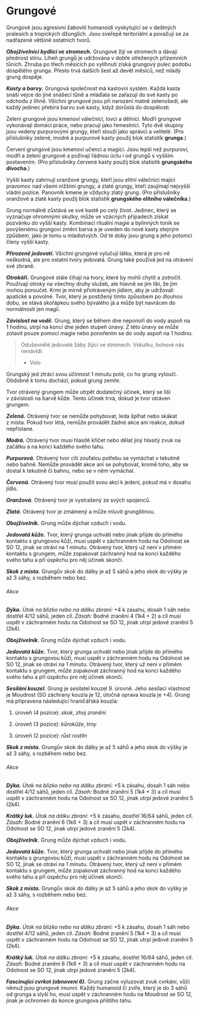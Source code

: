 # Grungové

Grungové jsou agresivní žabovití humanoidi vyskytující se v deštných pralesích a tropických džunglích. Jsou sveřepě teritoriální a považují se za nadřazené většině ostatních tvorů.

***Obojživelníci bydlící ve stromech.*** Grungové žijí ve stromech a dávají přednost stínu. Líheň grungů je udržována v dobře střežených přízemních tůních. Zhruba po třech měsících po vylíhnutí získá grungový pulec podobu dospělého grunga. Přesto trvá dalších šest až devět měsíců, než mladý grung dospěje.

***Kasty a barvy.*** Grungová společnost má kastovní systém. Každá kasta snáší vejce do jiné snášecí tůně a mláďata se zařazují do své kasty po odchodu z líhně. Všichni grungové jsou při narození matně zelenošedí, ale každý jedinec přebírá barvu své kasty, když dorůstá do dospělosti.

Zelení grungové jsou kmenoví válečníci, lovci a dělníci. Modří grungové vykonávají domácí práce, nebo pracují jako řemeslníci. Tyto dvě skupiny jsou vedeny purpurovými grungy, kteří slouží jako správci a velitelé. (Pro příslušníky zelené, modré a purpurové kasty použij blok statistik **grunga**.)

Červení grungové jsou kmenoví učenci a magici. Jsou lepší než purpuroví, modří a zelení grungové a požívají řádnou úctu i od grungů s vyšším postavením. (Pro příslušníky červené kasty použij blok statistik **grungského divocha**.)

Vyšší kasty zahrnují oranžové grungy, kteří jsou elitní válečníci mající pravomoc nad všemi nižšími grungy, a zlaté grungy, kteří zaujímají nejvyšší vládní pozice. Panovník kmene je vždycky zlatý grung. (Pro příslušníky oranžové a zlaté kasty použij blok statistik **grungského elitního válečníka**.)

Grung normálně zůstává ve své kastě po celý život. Jedinec, který se vyznačuje ohromnými skutky, může ve vzácných případech získat pozvánku do vyšší kasty. Kombinací rituální magie a bylinných tonik se povýšenému grungovi změní barva a je uveden do nové kasty stejným způsbem, jako je tomu u mladistvých. Od té doby jsou grung a jeho potomci členy vyšší kasty.

***Přirozeně jedovatí.*** Všichni grungové vylučují látku, která je pro ně neškodná, ale pro ostatní tvory jedovatá. Grung také používá jed na otrávení své zbraně.

***Otrokáři.*** Grungové stále číhají na tvory, které by mohli chytit a zotročit. Používají otroky na všechny druhy služeb, ale hlavně se jim líbí, že jim mohou poroučet. Krmí je mírně přiotráveným jídlem, aby je udržovali apatické a povolné. Tvor, který je postižený tímto způsobem po dlouhou dobu, se stává skořápkou svého bývalého já a může být navrácen do normálnosti jen magií.

***Závislost na vodě.*** Grung, který se během dne neponoří do vody aspoň na 1 hodinu, utrpí na konci dne jeden stupeň únavy. Z této únavy se může zotavit pouze pomocí magie nebo ponořením se do vody aspoň na 1 hodinu.

> Oduševnělé jedovaté žáby žijící ve
> stromech. Vskutku, bohové nás nenávidí.
> 
> - Volo

<Card header="Varianta: Grungský jed">

Grungský jed ztrácí svou účinnost 1 minutu poté, co ho grung vyloučí. Obdobně k tomu dochází, pokud grung zemře.

Tvor otrávený grungem může utrpět dodatečný účinek, který se liší v závislosti na barvě kůže. Tento účinek trvá, dokud je tvor otráven grungem.

***Zelená.*** Otrávený tvor se nemůže pohybovat, leda šplhat nebo skákat z místa. Pokud tvor létá, nemůže provádět žádné akce ani reakce, dokud nepřistane.

***Modrá.*** Otrávený tvor musí hlasitě křičet nebo dělat jiný hlasitý zvuk na začátku a na konci každého svého tahu.

***Purpurová.*** Otrávený tvor cítí zoufalou potřebu se vymáchat v tekutině nebo bahně. Nemůže provádět akce ani se pohybovat, kromě toho, aby se dostal k tekutině či bahnu, nebo se v něm vymáchal.

***Červená.*** Otrávený tvor musí použít svou akci k jedení, pokud má v dosahu jídlo.

***Oranžová.*** Otrávený tvor je vystrašený ze svých spojenců.

***Zlatá.*** Otrávený tvor je zmámený a může mluvit grungštinou.

</Card>


<Monster 
    title="Grung"
    subtitle="Malý humanoid (grung), zákonné zlo"
    armor-class="12"
    hit-points="11 (2k6 + 4)"
    speed="5 sáhů, šplhání 5 sáhů"
    str="7 (–2)"
    dex="14 (+2)"
    con="15 (+2)"
    int="10 (+0)"
    wis="11 (+0)"
    cha="10 (+0)"
    saving-thros="Obr +4"
    skills="Atletika +2, Nenápadnost +4, Přežití +2, Vnímání +2"
    damage-vulnerabilities=""
    damage-resistance=""
    damage-immunities="jedová"
    condition-immunities="otrávený"
    senses="pasivní Vnímání 12"
    languages="grungština"
    challenge="1/4 (50 ZK)"
    >

***Obojživelník.*** Grung může dýchat vzduch i vodu.

***Jedovatá kůže.*** Tvor, který grunga uchvátí nebo jinak přijde do přímého kontaktu s grungovou kůží, musí uspět v záchranném hodu na Odolnost se SO 12, jinak se otráví na 1 minutu. Otrávený tvor, který už není v přímém kontaktu s grungem, může zopakovat záchranný hod na konci každého svého tahu a při úspěchu pro něj účinek skončí.

***Skok z místa.*** Grungův skok do dálky je až 5 sáhů a jeho skok do výšky je až 3 sáhy, s rozběhem nebo bez.

###### Akce

***Dýka.*** *Útok na blízko nebo na dálku zbraní:* +4 k zásahu, dosah 1 sáh nebo dostřel 4/12 sáhů, jeden cíl. *Zásah:* Bodné zranění 4 (1k4 + 2) a cíl musí uspět v záchranném hodu na Odolnost se SO 12, jinak utrpí jedové zranění 5 (2k4).

</Monster>


<Monster 
    title="Grungský divoch"
    subtitle="Malý humanoid (grung), zákonné zlo"
    armor-class="12"
    hit-points="27 (5k6 + 10)"
    speed="5 sáhů, šplhání 5 sáhů"
    str="7 (–2)"
    dex="16 (+3)"
    con="15 (+2)"
    int="10 (+0)"
    wis="15 (+2)"
    cha="11 (+0)"
    saving-thros="Obr +5"
    skills="Atletika +2, Nenápadnost +5, Přežití +4, Vnímání +4"
    damage-vulnerabilities=""
    damage-resistance=""
    damage-immunities="jedová"
    condition-immunities="otrávený"
    senses="pasivní Vnímání 14"
    languages="grungština"
    challenge="1 (200 ZK)"
    >

***Obojživelník.*** Grung může dýchat vzduch i vodu.

***Jedovatá kůže.*** Tvor, který grunga uchvátí nebo jinak přijde do přímého kontaktu s grungovou kůží, musí uspět v záchranném hodu na Odolnost se SO 12, jinak se otráví na 1 minutu. Otrávený tvor, který už není v přímém kontaktu s grungem, může zopakovat záchranný hod na konci každého svého tahu a při úspěchu pro něj účinek skončí.

***Sesílání kouzel.*** Grung je sesilatel kouzel 9. úrovně. Jeho sesílací vlastnost je Moudrost (SO záchrany kouzla je 12, útočná oprava kouzla je +4). Grung má připravena následující hraničářská kouzla:

1. úroveň (4 pozice): *skok*, *zhoj zranění*

2. úroveň (3 pozice): *kůrokůže*, *trny*

3. úroveň (2 pozice): *růst rostlin*

***Skok z místa.*** Grungův skok do dálky je až 5 sáhů a jeho skok do výšky je až 3 sáhy, s rozběhem nebo bez.

###### Akce

***Dýka.*** *Útok na blízko nebo na dálku zbraní:* +5 k zásahu, dosah 1 sáh nebo dostřel 4/12 sáhů, jeden cíl. *Zásah:* Bodné zranění 5 (1k4 + 3) a cíl musí uspět v záchranném hodu na Odolnost se SO 12, jinak utrpí jedové zranění 5 (2k4).

***Krátký luk.*** *Útok na dálku zbraní:* +5 k zásahu, dostřel 16/64 sáhů, jeden cíl. *Zásah:* Bodné zranění 6 (1k6 + 3) a cíl musí uspět v záchranném hodu na Odolnost se SO 12, jinak utrpí jedové zranění 5 (2k4).

</Monster>


<Monster 
    title="Grungský elitní válečník"
    subtitle="Malý humanoid (grung), zákonné zlo"
    armor-class="13"
    hit-points="49 (9k6 + 18)"
    speed="5 sáhů, šplhání 5 sáhů"
    str="7 (–2)"
    dex="16 (+3)"
    con="15 (+2)"
    int="10 (+0)"
    wis="11 (+0)"
    cha="12 (+1)"
    saving-thros="Obr +5"
    skills="Atletika +2, Nenápadnost +5, Přežití +2, Vnímání +2"
    damage-vulnerabilities=""
    damage-resistance=""
    damage-immunities="jedová"
    condition-immunities="otrávený"
    senses="pasivní Vnímání 12"
    languages="grungština"
    challenge="2 (450 ZK)"
    >

***Obojživelník.*** Grung může dýchat vzduch i vodu.

***Jedovatá kůže.*** Tvor, který grunga uchvátí nebo jinak přijde do přímého kontaktu s grungovou kůží, musí uspět v záchranném hodu na Odolnost se SO 12, jinak se otráví na 1 minutu. Otrávený tvor, který už není v přímém kontaktu s grungem, může zopakovat záchranný hod na konci každého svého tahu a při úspěchu pro něj účinek skončí.

***Skok z místa.*** Grungův skok do dálky je až 5 sáhů a jeho skok do výšky je až 3 sáhy, s rozběhem nebo bez.

###### Akce

***Dýka.*** *Útok na blízko nebo na dálku zbraní:* +5 k zásahu, dosah 1 sáh nebo dostřel 4/12 sáhů, jeden cíl. *Zásah:* Bodné zranění 5 (1k4 + 3) a cíl musí uspět v záchranném hodu na Odolnost se SO 12, jinak utrpí jedové zranění 5 (2k4).

***Krátký luk.*** *Útok na dálku zbraní:* +5 k zásahu, dostřel 16/64 sáhů, jeden cíl. *Zásah:* Bodné zranění 6 (1k6 + 3) a cíl musí uspět v záchranném hodu na Odolnost se SO 12, jinak utrpí jedové zranění 5 (2k4).

***Fascinující cvrkot (obnovení 6).*** Grung začne vyluzovat zvuk cvrkání, vůči němuž jsou grungové imunní. Každý humanoid či zvíře, který je do 3 sáhů od grunga a slyší ho, musí uspět v záchranném hodu na Moudrost se SO 12, jinak je ochromen do konce grungova příštího tahu.

</Monster>

